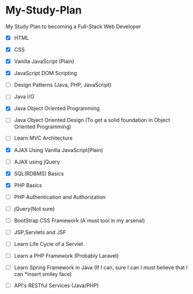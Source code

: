 # My-Study-Plan
My Study Plan to becoming a Full-Stack Web Developer

- [X] HTML
- [X] CSS
- [X] Vanilla JavaScript (Plain)
- [X] JavaScript DOM Scripting
- [ ] Design Patterns (Java, PHP, JavaScript)
- [ ] Java I/O
- [x] Java Object Oriented Programming
- [ ] Java Object Oriented Design (To get a solid foundation in Object Oriented Programming)
- [ ] Learn MVC Architecture
- [X] AJAX Using Vanilla JavaScript(Plain)
- [ ] AJAX using jQuery
- [X] SQL(RDBMS) Basics
- [X] PHP Basics
- [ ] PHP Authentication and Authorization
- [ ] jQuery(Not sure)
- [ ] BootStrap CSS Framework (A must tool in my arsenal)
- [ ] JSP,Servlets and JSF
- [ ] Learn Life Cycle of a Servlet
- [ ] Learn a PHP Framework (Probably Laravel)
- [ ] Learn Spring Framework in Java (If I can, sure I can I must believe that I can *insert smiley face)
- [ ] API's RESTful Services (Java/PHP)




